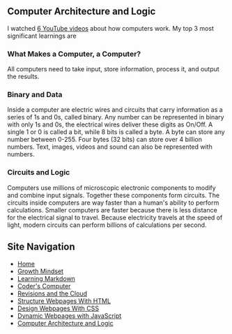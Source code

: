 ## Computer Architecture and Logic
I watched [6 YouTube videos](https://www.youtube.com/watch?v=OAx_6-wdslM&list=PLzdnOPI1iJNcsRwJhvksEo1tJqjIqWbN-) about how computers work. My top 3 most significant learnings are

### What Makes a Computer, a Computer?
All computers need to take input, store information, process it, and output the results. 

### Binary and Data
Inside a computer are electric wires and circuits that carry information as a series of 1s and 0s, called binary. Any number can be represented in binary with only 1s and 0s, the electrical wires deliver these digits as On/Off. A single 1 or 0 is called a bit, while 8 bits is called a byte. A byte can store any number between 0-255. Four bytes (32 bits) can store over 4 billion numbers. Text, images, videos and sound can also be represented with numbers.  

### Circuits and Logic
Computers use millions of microscopic electronic components to modify and combine input signals. Together these components form circuits. The circuits inside computers are way faster than a human's ability to perform calculations. Smaller computers are faster because there is less distance for the electrical signal to travel. Because electricity travels at the speed of light, modern circuits can perform billions of calculations per second. 

## Site Navigation
- [Home](README.md)
- [Growth Mindset](GROWTH_MINDSET.md)
- [Learning Markdown](LEARNING_MARKDOWN.md)
- [Coder's Computer](CODERS_COMPUTER.md)
- [Revisions and the Cloud](REVISIONS_AND_THE_CLOUD.md)
- [Structure Webpages With HTML](STRUCTURE_WEBPAGES_WITH_HTML.md)
- [Design Webpages With CSS](DESIGN_WEBPAGES_WITH_CSS.md)
- [Dynamic Webpages with JavaScript](DYNAMIC_WEBPAGES_WITH_JAVASCRIPT.md)
- [Computer Architecture and Logic](COMPUTER_ARCHITECTURE_AND_LOGIC.md)